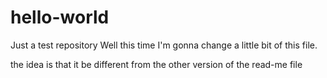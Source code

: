 # hello-world
Just a test repository 
Well this time I'm gonna change a little bit of this file.

the idea is that it be different from the other version of the read-me file
